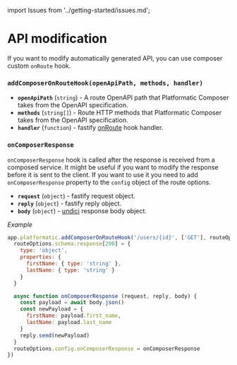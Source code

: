 import Issues from '../getting-started/issues.md';

# API modification

If you want to modify automatically generated API, you can use composer custom `onRoute` hook.

### `addComposerOnRouteHook(openApiPath, methods, handler)`

- **`openApiPath`** (`string`) - A route OpenAPI path that Platformatic Composer takes from the OpenAPI specification.
- **`methods`** (`string[]`) - Route HTTP methods that Platformatic Composer takes from the OpenAPI specification.
- **`handler`** (`function`) - fastify [onRoute](https://www.fastify.io/docs/latest/Reference/Hooks/#onroute) hook handler.


### `onComposerResponse`

`onComposerResponse` hook is called after the response is received from a composed service.
It might be useful if you want to modify the response before it is sent to the client.
If you want to use it you need to add `onComposerResponse` property to the `config` object of the route options.

- **`request`** (`object`) - fastify request object.
- **`reply`** (`object`) - fastify reply object.
- **`body`** (`object`) - [undici](https://undici.nodejs.org/) response body object.

_Example_

```js
app.platformatic.addComposerOnRouteHook('/users/{id}', ['GET'], routeOptions => {
  routeOptions.schema.response[200] = {
    type: 'object',
    properties: {
      firstName: { type: 'string' },
      lastName: { type: 'string' }
    }
  }

  async function onComposerResponse (request, reply, body) {
    const payload = await body.json()
    const newPayload = {
      firstName: payload.first_name,
      lastName: payload.last_name
    }
    reply.send(newPayload)
  }
  routeOptions.config.onComposerResponse = onComposerResponse
})
```

<Issues />
